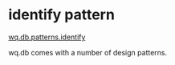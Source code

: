 identify pattern
================

[wq.db.patterns.identify]

wq.db comes with a number of design patterns.

[wq.db.patterns.identify]: https://github.com/wq/wq.db/blob/master/patterns/identify
